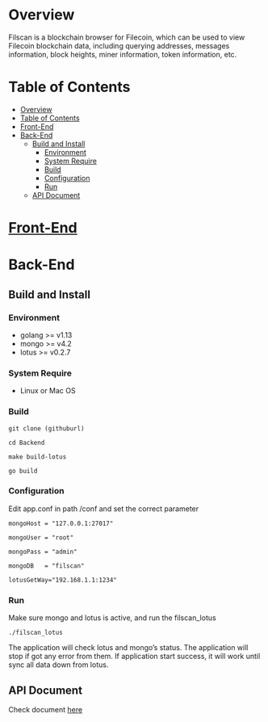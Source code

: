 # Overview

Filscan is a blockchain browser for Filecoin, which can be used to view Filecoin blockchain data, including querying addresses, messages information, block heights, miner information, token information, etc.

# Table of Contents
- [Overview](#overview)
- [Table of Contents](#table-of-contents)
- [Front-End](#front-end)
- [Back-End](#back-end)
  - [Build and Install](#build-and-install)
    - [Environment](#environment)
    - [System Require](#system-require)
    - [Build](#build)
    - [Configuration](#configuration)
    - [Run](#run)
  - [API Document](#api-document)

# [Front-End](https://github.com/ipfs-force-community/filscan-frontend)


# Back-End

## Build and Install

### Environment

- golang >= v1.13
- mongo >= v4.2
- lotus >= v0.2.7

### System Require

- Linux or Mac OS

### Build
```
git clone (githuburl)

cd Backend

make build-lotus

go build
```
### Configuration

Edit app.conf in path /conf and set the correct parameter
```
mongoHost = "127.0.0.1:27017"

mongoUser = "root"

mongoPass = "admin"

mongoDB   = "filscan"

lotusGetWay="192.168.1.1:1234"
```
### Run

Make sure mongo and lotus is active, and run the filscan_lotus
```
./filscan_lotus
```
The application will check lotus and mongo’s status. The application will stop if got any error from them. If application start success, it will work until sync all data down from lotus. 

## API Document

Check document [here](Filscan_Interface_v1.0.md)
